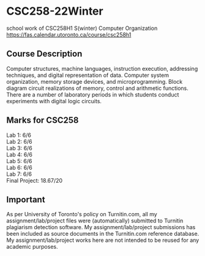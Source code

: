 # CSC258-22Winter
school work of CSC258H1 S(winter) Computer Organization\
https://fas.calendar.utoronto.ca/course/csc258h1
## Course Description
Computer structures, machine languages, instruction execution, addressing techniques, and digital representation of data. Computer system organization, memory storage devices, and microprogramming. Block diagram circuit realizations of memory, control and arithmetic functions. There are a number of laboratory periods in which students conduct experiments with digital logic circuits.
## Marks for CSC258
Lab 1: 6/6 \
Lab 2: 6/6 \
Lab 3: 6/6 \
Lab 4: 6/6 \
Lab 5: 6/6 \
Lab 6: 6/6 \
Lab 7: 6/6 \
Final Project: 18.67/20
## Important
As per University of Toronto's policy on Turnitin.com, all my assignment/lab/project files were (automatically) submitted to Turnitin plagiarism detection software. My assignment/lab/project submissions has been included as source documents in the Turnitin.com reference database. My assignment/lab/project works here are not intended to be reused for any academic purposes.
